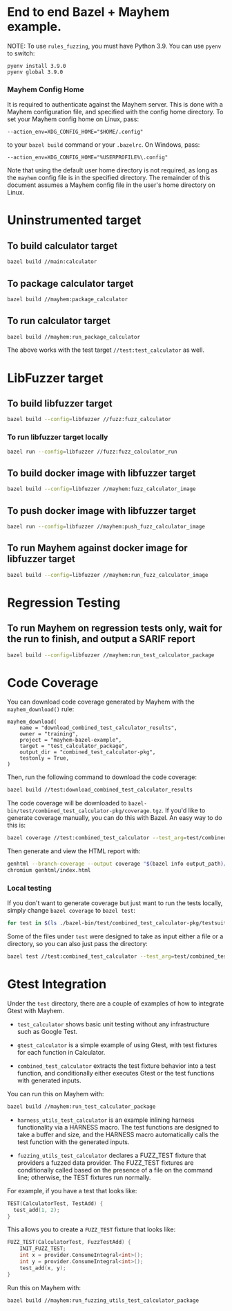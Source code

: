 # End to end Bazel + Mayhem example.

NOTE: To use `rules_fuzzing`, you must have Python 3.9. You can use `pyenv` to switch:
```
pyenv install 3.9.0
pyenv global 3.9.0
```

### Mayhem Config Home

It is required to authenticate against the Mayhem server. This is done with a Mayhem configuration file, and specified with the config home directory. To set your Mayhem config home on Linux, pass:
```
--action_env=XDG_CONFIG_HOME="$HOME/.config"
```
to your `bazel build` command or your `.bazelrc`. On Windows, pass:
```
--action_env=XDG_CONFIG_HOME="%USERPROFILE%\.config"
```
Note that using the default user home directory is not required, as long as the `mayhem` config file is in the specified directory. 
The remainder of this document assumes a Mayhem config file in the user's home directory on Linux.

# Uninstrumented target

## To build calculator target

```bash
bazel build //main:calculator
```

## To package calculator target

```bash
bazel build //mayhem:package_calculator
```

## To run calculator target

```bash
bazel build //mayhem:run_package_calculator 
```

The above works with the test target `//test:test_calculator` as well.

# LibFuzzer target

## To build libfuzzer target

```bash
bazel build --config=libfuzzer //fuzz:fuzz_calculator
```

### To run libfuzzer target locally

```bash
bazel run --config=libfuzzer //fuzz:fuzz_calculator_run
```

## To build docker image with libfuzzer target

```bash
bazel build --config=libfuzzer //mayhem:fuzz_calculator_image
```

## To push docker image with libfuzzer target

```bash
bazel run --config=libfuzzer //mayhem:push_fuzz_calculator_image
```

## To run Mayhem against docker image for libfuzzer target

```bash
bazel build --config=libfuzzer //mayhem:run_fuzz_calculator_image
```

# Regression Testing

## To run Mayhem on regression tests only, wait for the run to finish, and output a SARIF report

```bash
bazel build --config=libfuzzer //mayhem:run_test_calculator_package
```


# Code Coverage

You can download code coverage generated by Mayhem with the `mayhem_download()` rule:

```
mayhem_download(
    name = "download_combined_test_calculator_results",
    owner = "training",
    project = "mayhem-bazel-example",
    target = "test_calculator_package",
    output_dir = "combined_test_calculator-pkg",
    testonly = True,
)
```

Then, run the following command to download the code coverage:

```bash
bazel build //test:download_combined_test_calculator_results
```

The code coverage will be downloaded to `bazel-bin/test/combined_test_calculator-pkg/coverage.tgz`.
If you'd like to generate coverage manually, you can do this with Bazel. An easy way to do this is:

```bash
bazel coverage //test:combined_test_calculator --test_arg=test/combined_test_calculator-pkg/testsuite
```

Then generate and view the HTML report with:

```bash
genhtml --branch-coverage --output coverage "$(bazel info output_path)/_coverage/_coverage_report.dat"
chromium genhtml/index.html
```

### Local testing

If you don't want to generate coverage but just want to run the tests locally, simply change `bazel coverage` to `bazel test`:

```bash
for test in $(ls ./bazel-bin/test/combined_test_calculator-pkg/testsuite); do bazel test //test:combined_test_calculator --test_arg=test/combined_test_calculator-pkg/testsuite/$test; done
```

Some of the files under `test` were designed to take as input either a file or a directory, so you can also just pass the directory:

```bash
bazel test //test:combined_test_calculator --test_arg=test/combined_test_calculator-pkg/testsuite
```

# Gtest Integration

Under the `test` directory, there are a couple of examples of how to integrate Gtest with Mayhem. 

- `test_calculator` shows basic unit testing without any infrastructure such as Google Test.

- `gtest_calculator` is a simple example of using Gtest, with test fixtures for each function in Calculator.

- `combined_test_calculator` extracts the test fixture behavior into a test function, and conditionally either executes Gtest or the test functions with generated inputs. 

You can run this on Mayhem with:

```bash
bazel build //mayhem:run_test_calculator_package
```

- `harness_utils_test_calculator` is an example inlining harness functionality via a HARNESS macro. The test functions are designed to take a buffer and size, and the HARNESS macro automatically calls the test function with the generated inputs. 

- `fuzzing_utils_test_calculator` declares a FUZZ_TEST fixture that providers a fuzzed data provider. The FUZZ_TEST fixtures are conditionally called based on the presence of a file on the command line; otherwise, the TEST fixtures run normally.

For example, if you have a test that looks like:

```cpp
TEST(CalculatorTest, TestAdd) {
  test_add(1, 2);
}
```

This allows you to create a `FUZZ_TEST` fixture that looks like:

```cpp
FUZZ_TEST(CalculatorTest, FuzzTestAdd) {
    INIT_FUZZ_TEST;
    int x = provider.ConsumeIntegral<int>();
    int y = provider.ConsumeIntegral<int>();
    test_add(x, y);
}
```


Run this on Mayhem with:

```bash
bazel build //mayhem:run_fuzzing_utils_test_calculator_package
```
